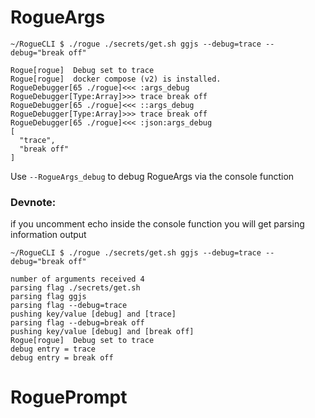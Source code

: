 # RogueArgs

```
~/RogueCLI $ ./rogue ./secrets/get.sh ggjs --debug=trace --debug="break off"

Rogue[rogue]  Debug set to trace
Rogue[rogue]  docker compose (v2) is installed.
RogueDebugger[65 ./rogue]<<< :args_debug
RogueDebugger[Type:Array]>>> trace break off
RogueDebugger[65 ./rogue]<<< ::args_debug
RogueDebugger[Type:Array]>>> trace break off
RogueDebugger[65 ./rogue]<<< :json:args_debug
[
  "trace",
  "break off"
]
```

Use `--RogueArgs_debug` to debug RogueArgs via the console function


### Devnote:
if you uncomment echo inside the console function you will get parsing information output
```
~/RogueCLI $ ./rogue ./secrets/get.sh ggjs --debug=trace --debug="break off"

number of arguments received 4
parsing flag ./secrets/get.sh
parsing flag ggjs
parsing flag --debug=trace
pushing key/value [debug] and [trace]
parsing flag --debug=break off
pushing key/value [debug] and [break off]
Rogue[rogue]  Debug set to trace
debug entry = trace
debug entry = break off
```


# RoguePrompt

